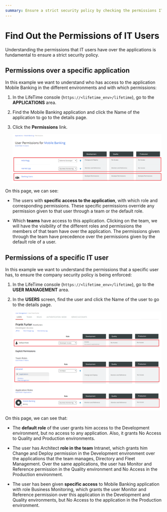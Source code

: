 ```yaml
---
summary: Ensure a strict security policy by checking the permissions IT users have over an application.
---
```


# Find Out the Permissions of IT Users

Understanding the permissions that IT users have over the applications is fundamental to ensure a strict security policy.

## Permissions over a specific application

In this example we want to understand who has access to the application Mobile Banking in the different environments and with which permissions:

1. In the LifeTime console (`https://<lifetime_env>/lifetime`), go to the **APPLICATIONS** area.

1. Find the Mobile Banking application and click the Name of the application to go to the details page.

1. Click the **Permissions** link.  

    ![](images/lt-find-out-the-permissions-of-it-users-1.png?width=950)

On this page, we can see:

* The users with **specific access to the application**, with which role and corresponding permissions. These specific permissions override any permission given to that user through a team or the default role.

* Which **teams** have access to this application. Clicking on the team, we will have the visibility of the different roles and permissions the members of that team have over the application. The permissions given through the team have precedence over the permissions given by the default role of a user.

## Permissions of a specific IT user 

In this example we want to understand the permissions that a specific user has, to ensure the company security policy is being enforced:

1. In the LifeTime console (`https://<lifetime_env>/lifetime`), go to the **USER MANAGEMENT** area.

1. In the **USERS** screen, find the user and click the Name of the user to go to the details page.  

    ![](images/lt-find-out-the-permissions-of-it-users-2.png?width=950)

On this page, we can see that:

* The **default role** of the user grants him access to the Development environment, but no access to any application. Also, it grants No Access to Quality and Production environments.

* The user has Architect **role in the team** Intranet, which grants him Change and Deploy permission in the Development environment over the applications that the team manages, Directory and Fleet Management. Over the same applications, the user has Monitor and Reference permission in the Quality environment and No Access in the Production environment.

* The user has been given **specific access** to Mobile Banking application with role Business Monitoring, which grants the user Monitor and Reference permission over this application in the Development and Quality environments, but No Access to the application in the Production environment.
